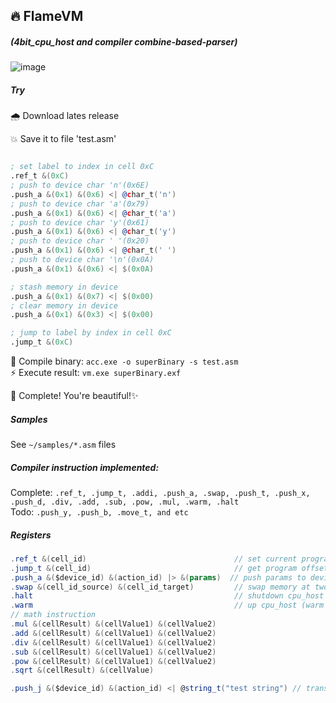 ## 🔥 FlameVM 
##### (4bit_cpu_host and compiler combine-based-parser)
  
![image](https://user-images.githubusercontent.com/13326808/58775994-0597bc00-85d1-11e9-99c3-e6f7208cd37b.png)



##### Try

🌧 Download lates release

💥 Save it to file 'test.asm'
```asm

; set label to index in cell 0xC
.ref_t &(0xC)
; push to device char 'n'(0x6E)
.push_a &(0x1) &(0x6) <| @char_t('n')
; push to device char 'a'(0x79)
.push_a &(0x1) &(0x6) <| @char_t('a')
; push to device char 'y'(0x61)
.push_a &(0x1) &(0x6) <| @char_t('y')
; push to device char ' '(0x20)
.push_a &(0x1) &(0x6) <| @char_t(' ')
; push to device char '\n'(0x0A)
.push_a &(0x1) &(0x6) <| $(0x0A)

; stash memory in device
.push_a &(0x1) &(0x7) <| $(0x00)
; clear memory in device
.push_a &(0x1) &(0x3) <| $(0x00)

; jump to label by index in cell 0xC
.jump_t &(0xC)

```

🐝 Compile binary: `acc.exe -o superBinary -s test.asm`    
⚡️ Execute result: `vm.exe superBinary.exf`    

👑 Complete! You're beautiful!✨ 

##### Samples
See `~/samples/*.asm` files

##### Compiler instruction implemented:
Complete: `.ref_t, .jump_t, .addi, .push_a, .swap, .push_t, .push_x, .push_d, .div, .add, .sub, .pow, .mul, .warm, .halt`    
Todo: `.push_y, .push_b, .move_t, and etc`    

##### Registers

```csharp
.ref_t &(cell_id)                                 // set current program offset to shared memory at cell_id
.jump_t &(cell_id)                                // get program offset in shared memory at cell_id and goto to offset
.push_a &($device_id) &(action_id) |> &(params)  // push params to device_id.action_id 
.swap &(cell_id_source) &(cell_id_target)         // swap memory at two cell index
.halt                                             // shutdown cpu_host
.warm                                             // up cpu_host (warm up cpu cells)
// math instruction
.mul &(cellResult) &(cellValue1) &(cellValue2)
.add &(cellResult) &(cellValue1) &(cellValue2)
.div &(cellResult) &(cellValue1) &(cellValue2)
.sub &(cellResult) &(cellValue1) &(cellValue2)
.pow &(cellResult) &(cellValue1) &(cellValue2)
.sqrt &(cellResult) &(cellValue)

.push_j &($device_id) &(action_id) <| @string_t("test string") // transform instruction, casted to array push_a
```
